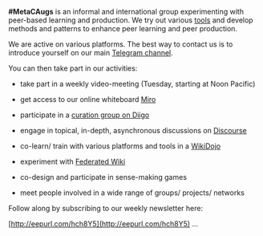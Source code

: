 
**#MetaCAugs** is an informal and international group experimenting with peer-based learning and production. We try out various [tools](/home/metacaugs/tools) and develop methods and patterns to enhance peer learning and peer production. 

We are active on various platforms. The best way to contact us is to introduce yourself on our main [Telegram channel](https://t.me/metacaugs). 

You can then take part in our activities:

- take part in a weekly video-meeting (Tuesday, starting at Noon Pacific)

- get access to our online whiteboard [Miro](https://miro.com/app/board/o9J_kwyBtRA=/) 

- participate in a [curation group on Diigo](https://groups.diigo.com/group/metacaugs) 

- engage in topical, in-depth, asynchronous discussions on [Discourse](https://discuss.openlearning.cc/c/peer-learning-groups/metacaugs/16)

- co-learn/ train with various platforms and tools in a [WikiDojo](https://outreach.wikimedia.org/wiki/Wikidojo_for_MetaCAugs)

- experiment with [Federated Wiki](https://env-0551067.uk.reclaim.cloud/view/welcome-visitors#)

- co-design and participate in sense-making games

- meet people involved in a wide range of groups/ projects/ networks

Follow along by subscribing to our weekly newsletter here:

[http://eepurl.com/hch8Y5](http://eepurl.com/hch8Y5)
...
